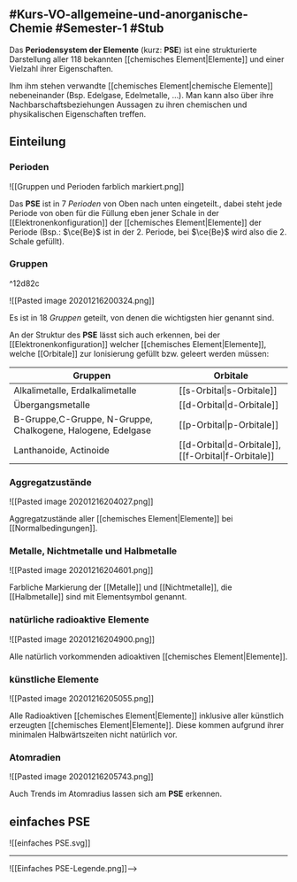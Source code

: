 #Kurs-VO-allgemeine-und-anorganische-Chemie  #Semester-1
#Stub
---

Das **Periodensystem der Elemente** (kurz: **PSE**) ist eine strukturierte Darstellung aller 118 bekannten [[chemisches Element|Elemente]] und einer Vielzahl ihrer Eigenschaften.

Ihm ihm stehen verwandte [[chemisches Element|chemische Elemente]] nebeneinander (Bsp. Edelgase, Edelmetalle, …). Man kann also über ihre Nachbarschaftsbeziehungen Aussagen zu ihren chemischen und physikalischen Eigenschaften treffen.

## Einteilung

### Perioden

![[Gruppen und Perioden farblich markiert.png]]

Das **PSE** ist in 7 *Perioden* von Oben nach unten eingeteilt., dabei steht jede Periode von oben für die Füllung eben jener Schale in der [[Elektronenkonfiguration]] der [[chemisches Element|Elemente]] der Periode (Bsp.: $\ce{Be}$ ist in der 2. Periode, bei $\ce{Be}$ wird also die 2. Schale gefüllt). 

### Gruppen

^12d82c

![[Pasted image 20201216200324.png]]

Es ist in 18 *Gruppen* geteilt, von denen die wichtigsten hier genannt sind.

An der Struktur des **PSE** lässt sich auch erkennen, bei der [[Elektronenkonfiguration]] welcher [[chemisches Element|Elemente]], welche [[Orbitale]] zur Ionisierung gefüllt bzw. geleert werden müssen:

| Gruppen                                                     | Orbitale                  |
| ----------------------------------------------------------- | ------------------------- |
| Alkalimetalle, Erdalkalimetalle                             | [[s-Orbital\|s-Orbitale]] |
| Übergangsmetalle                                            | [[d-Orbital\|d-Orbitale]] |
| B-Gruppe,C-Gruppe, N-Gruppe, Chalkogene, Halogene, Edelgase | [[p-Orbital\|p-Orbitale]] |
| Lanthanoide, Actinoide                                      | [[d-Orbital\|d-Orbitale]], [[f-Orbital\|f-Orbitale]]|                                                            |                           |

### Aggregatzustände

![[Pasted image 20201216204027.png]]

Aggregatzustände aller [[chemisches Element|Elemente]] bei [[Normalbedingungen]].

### Metalle, Nichtmetalle und Halbmetalle

![[Pasted image 20201216204601.png]]

Farbliche Markierung der [[Metalle]] und [[Nichtmetalle]], die [[Halbmetalle]] sind mit Elementsymbol genannt.

### natürliche radioaktive Elemente

![[Pasted image 20201216204900.png]]

Alle natürlich vorkommenden adioaktiven [[chemisches Element|Elemente]].

### künstliche Elemente

![[Pasted image 20201216205055.png]]

Alle Radioaktiven [[chemisches Element|Elemente]] inklusive aller künstlich erzeugten [[chemisches Element|Elemente]].
Diese kommen aufgrund ihrer minimalen Halbwärtszeiten nicht natürlich vor.

### Atomradien

![[Pasted image 20201216205743.png]]

Auch Trends im Atomradius lassen sich am **PSE** erkennen.

## einfaches PSE

![[einfaches PSE.svg]]

---

![[Einfaches PSE-Legende.png]]-->
